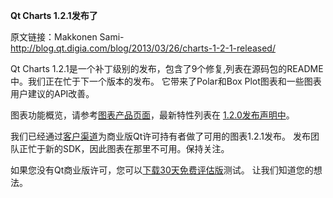 **Qt Charts 1.2.1发布了**

原文链接：Makkonen Sami-http://blog.qt.digia.com/blog/2013/03/26/charts-1-2-1-released/

Qt Charts 1.2.1是一个补丁级别的发布，包含了9个修复,列表在源码包的README中。我们正在忙于下一个版本的发布。
它带来了Polar和Box Plot图表和一些图表用户建议的API改善。

图表功能概览，请参考[图表产品页面](http://qt.digia.com/Product/Qt-Add-Ons/Charts/)，最新特性列表在
[1.2.0发布声明中](http://blog.qt.digia.com/blog/2012/12/19/charts-1-2-0-released/)。

我们已经通过[客户渠道](http://www.digia.com/en/Qt/Log-in-Customer-Portal/)为商业版Qt许可持有者做了可用的图表1.2.1发布。
发布团队正忙于新的SDK，因此图表在那里不可用。保持关注。

如果您没有Qt商业版许可，您可以[下载30天免费评估版](http://www.digia.com/en/Qt/Try-Qt-Now/)测试。
让我们知道您的想法。